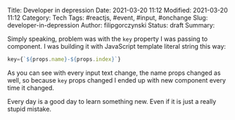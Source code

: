 Title: Developer in depression
Date: 2021-03-20 11:12
Modified: 2021-03-20 11:12
Category: Tech
Tags: #reactjs, #event, #input, #onchange
Slug: developer-in-depression
Author: filipgorczynski
Status: draft
Summary: 

Simply speaking, problem was with the `key` property I was passing to
component. I was building it with JavaScript template literal string this way:

```javascript
key={`${props.name}-${props.index}`}
```

As you can see with every input text change, the name props changed as well,
so because `key` props changed I ended up with new component every time it
changed.

Every day is a good day to learn something new. Even if it is just a really
stupid mistake.
